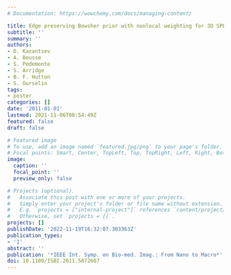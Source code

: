 ```yaml
---
# Documentation: https://wowchemy.com/docs/managing-content/

title: Edge preserving Bowsher prior with nonlocal weighting for 3D SPECT reconstruction
subtitle: ''
summary: ''
authors:
- D. Kazantsev
- A. Bousse
- S. Pedemonte
- S. Arridge
- B. F. Hutton
- S. Ourselin
tags:
- poster
categories: []
date: '2011-01-01'
lastmod: 2021-11-06T08:54:49Z
featured: false
draft: false

# Featured image
# To use, add an image named `featured.jpg/png` to your page's folder.
# Focal points: Smart, Center, TopLeft, Top, TopRight, Left, Right, BottomLeft, Bottom, BottomRight.
image:
  caption: ''
  focal_point: ''
  preview_only: false

# Projects (optional).
#   Associate this post with one or more of your projects.
#   Simply enter your project's folder or file name without extension.
#   E.g. `projects = ["internal-project"]` references `content/project/deep-learning/index.md`.
#   Otherwise, set `projects = []`.
projects: []
publishDate: '2022-11-19T16:32:07.303363Z'
publication_types:
- '1'
abstract: ''
publication: '*IEEE Int. Symp. on Bio-med. Imag.: From Nano to Macro*'
doi: 10.1109/ISBI.2011.5872607
---
```

